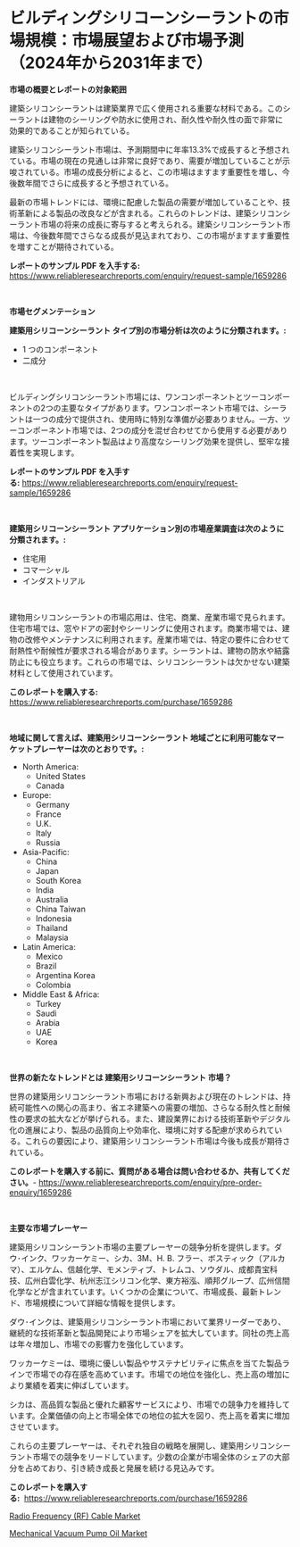 <p><h1>ビルディングシリコーンシーラントの市場規模：市場展望および市場予測（2024年から2031年まで）</h1></p><p><strong>市場の概要とレポートの対象範囲</strong></p>
<p><p>建築シリコンシーラントは建築業界で広く使用される重要な材料である。このシーラントは建物のシーリングや防水に使用され、耐久性や耐久性の面で非常に効果的であることが知られている。</p><p>建築シリコンシーラント市場は、予測期間中に年率13.3%で成長すると予想されている。市場の現在の見通しは非常に良好であり、需要が増加していることが示唆されている。市場の成長分析によると、この市場はますます重要性を増し、今後数年間でさらに成長すると予想されている。</p><p>最新の市場トレンドには、環境に配慮した製品の需要が増加していることや、技術革新による製品の改良などが含まれる。これらのトレンドは、建築シリコンシーラント市場の将来の成長に寄与すると考えられる。建築シリコンシーラント市場は、今後数年間でさらなる成長が見込まれており、この市場がますます重要性を増すことが期待されている。</p></p>
<p><strong>レポートのサンプル PDF を入手する:</strong> <a href="https://www.reliableresearchreports.com/enquiry/request-sample/1659286">https://www.reliableresearchreports.com/enquiry/request-sample/1659286</a></p>
<p>&nbsp;</p>
<p><strong>市場セグメンテーション</strong></p>
<p><strong>建築用シリコーンシーラント タイプ別の市場分析は次のように分類されます。:</strong></p>
<p><ul><li>1 つのコンポーネント</li><li>二成分</li></ul></p>
<p>&nbsp;</p>
<p><p>ビルディングシリコンシーラント市場には、ワンコンポーネントとツーコンポーネントの2つの主要なタイプがあります。ワンコンポーネント市場では、シーラントは一つの成分で提供され、使用時に特別な準備が必要ありません。一方、ツーコンポーネント市場では、2つの成分を混ぜ合わせてから使用する必要があります。ツーコンポーネント製品はより高度なシーリング効果を提供し、堅牢な接着性を実現します。</p></p>
<p><strong>レポートのサンプル PDF を入手する:</strong>&nbsp;<a href="https://www.reliableresearchreports.com/enquiry/request-sample/1659286">https://www.reliableresearchreports.com/enquiry/request-sample/1659286</a></p>
<p>&nbsp;</p>
<p><strong> 建築用シリコーンシーラント アプリケーション別の市場産業調査は次のように分類されます。:</strong></p>
<p><ul><li>住宅用</li><li>コマーシャル</li><li>インダストリアル</li></ul></p>
<p>&nbsp;</p>
<p><p>建物用シリコンシーラントの市場応用は、住宅、商業、産業市場で見られます。住宅市場では、窓やドアの密封やシーリングに使用されます。商業市場では、建物の改修やメンテナンスに利用されます。産業市場では、特定の要件に合わせて耐熱性や耐候性が要求される場合があります。シーラントは、建物の防水や結露防止にも役立ちます。これらの市場では、シリコンシーラントは欠かせない建築材料として使用されています。</p></p>
<p><strong>このレポートを購入する:</strong>&nbsp; <a href="https://www.reliableresearchreports.com/purchase/1659286">https://www.reliableresearchreports.com/purchase/1659286</a></p>
<p>&nbsp;</p>
<p><strong>地域に関して言えば、建築用シリコーンシーラント 地域ごとに利用可能なマーケットプレーヤーは次のとおりです。:</strong></p>
<p><ul>
    <li>
        North America:
        <ul>
            <li>United States</li>
            <li>Canada</li>
        </ul>
    </li>
    <li>
        Europe:
        <ul>
            <li>Germany</li>
            <li>France</li>
            <li>U.K.</li>
            <li>Italy</li>
            <li>Russia</li>
        </ul>
    </li>
    <li>
        Asia-Pacific:
        <ul>
            <li>China</li>
            <li>Japan</li>
            <li>South Korea</li>
            <li>India</li>
            <li>Australia</li>
            <li>China Taiwan</li>
            <li>Indonesia</li>
            <li>Thailand</li>
            <li>Malaysia</li>
        </ul>
    </li>
    <li>
        Latin America:
        <ul>
            <li>Mexico</li>
            <li>Brazil</li>
            <li>Argentina Korea</li>
            <li>Colombia</li>
        </ul>
    </li>
    <li>
        Middle East & Africa:
        <ul>
            <li>Turkey</li>
            <li>Saudi</li>
            <li>Arabia</li>
            <li>UAE</li>
            <li>Korea</li>
        </ul>
    </li>
    </ul></p>
<p>&nbsp;</p>
<p><strong>世界の新たなトレンドとは 建築用シリコーンシーラント 市場？</strong></p>
<p><p>世界の建築用シリコンシーラント市場における新興および現在のトレンドは、持続可能性への関心の高まり、省エネ建築への需要の増加、さらなる耐久性と耐候性の要求の拡大などが挙げられる。また、建設業界における技術革新やデジタル化の進展により、製品の品質向上や効率化、環境に対する配慮が求められている。これらの要因により、建築用シリコンシーラント市場は今後も成長が期待されている。</p></p>
<p><strong>このレポートを購入する前に、質問がある場合は問い合わせるか、共有してください。</strong>- <a href="https://www.reliableresearchreports.com/enquiry/pre-order-enquiry/1659286">https://www.reliableresearchreports.com/enquiry/pre-order-enquiry/1659286</a></p>
<p>&nbsp;</p>
<p><strong>主要な市場プレーヤー</strong></p>
<p><p>建築用シリコンシーラント市場の主要プレーヤーの競争分析を提供します。ダウ･インク、ワッカーケミー、シカ、3M、H. B. フラー、ボスティック（アルカマ）、エルケム、信越化学、モメンティブ、トレムコ、ソウダル、成都貴宝科技、広州白雲化学、杭州志江シリコン化学、東方裕泓、順邦グループ、広州信間化学などが含まれています。いくつかの企業について、市場成長、最新トレンド、市場規模について詳細な情報を提供します。</p><p>ダウ･インクは、建築用シリコンシーラント市場において業界リーダーであり、継続的な技術革新と製品開発により市場シェアを拡大しています。同社の売上高は年々増加し、市場での影響力を強化しています。</p><p>ワッカーケミーは、環境に優しい製品やサステナビリティに焦点を当てた製品ラインで市場での存在感を高めています。市場での地位を強化し、売上高の増加により業績を着実に伸ばしています。</p><p>シカは、高品質な製品と優れた顧客サービスにより、市場での競争力を維持しています。企業価値の向上と市場全体での地位の拡大を図り、売上高を着実に増加させています。</p><p>これらの主要プレーヤーは、それぞれ独自の戦略を展開し、建築用シリコンシーラント市場での競争をリードしています。少数の企業が市場全体のシェアの大部分を占めており、引き続き成長と発展を続ける見込みです。</p></p>
<p><strong>このレポートを購入する:</strong>&nbsp;&nbsp;<a href="https://www.reliableresearchreports.com/purchase/1659286">https://www.reliableresearchreports.com/purchase/1659286</a></p>
<p><p><a href="https://github.com/AKSHATREPORTPRIME/Market-Research-Report-List-3/blob/main/radio-frequency-rf-cable-market.md">Radio Frequency (RF) Cable Market</a></p><p><a href="https://crocus-run-b5a.notion.site/Mechanical-Vacuum-Pump-Oil-Market-Research-Report-Provides-Critical-Insights-that-can-help-Shape-Bus-a274775b086a45b7bc5253a1886bea5a">Mechanical Vacuum Pump Oil Market</a></p></p>